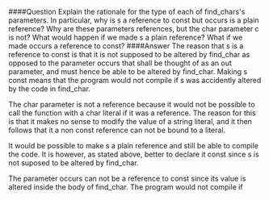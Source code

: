 ####Question
Explain the rationale for the type of each of find_chars's parameters. In particular, why is s a reference to const but occurs is a plain reference? Why are these parameters references, but the char parameter c is not? What would happen if we made s a plain reference? What if we made occurs a reference to const?
####Answer
The reason that s is a reference to const is that it is not supposed to be altered by find_char as opposed to the parameter occurs that shall be thought of as an out parameter, and must hence be able to be altered by find_char. Making s const means that the program would not compile if s was accidently altered by the code in find_char.  

The char parameter is not a reference because it would not be possible to call the function with a char literal if it was a reference. The reason for this is that it makes no sense to modify the value of a string literal, and it then follows that it a non const reference can not be bound to a literal.  

It would be possible to make s a plain reference and still be able to compile the code. It is however, as stated above, better to declare it const since s is not suposed to be altered by find_char.  

The parameter occurs can not be a reference to const since its value is altered inside the body of find_char. The program would not compile if 
